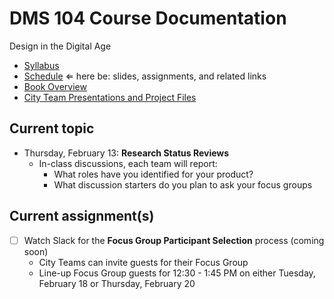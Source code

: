 # DMS 104 Course Documentation
Design in the Digital Age

- [Syllabus](syllabus.md)
- [Schedule](schedule.md)  &lArr; here be: slides, assignments, and related links
- [Book Overview](book-overview.md)
- [City Team Presentations and Project Files](files.md)

## Current topic

- Thursday, February 13: **Research Status Reviews**
  - In-class discussions, each team will report:
    - What roles have you identified for your product?
    - What discussion starters do you plan to ask your focus groups

## Current assignment(s)

- [ ] Watch Slack for the **Focus Group Participant Selection** process (coming soon)
  - City Teams can invite guests for their Focus Group
  - Line-up Focus Group guests for 12:30 - 1:45 PM on either Tuesday, February 18 or Thursday, February 20

